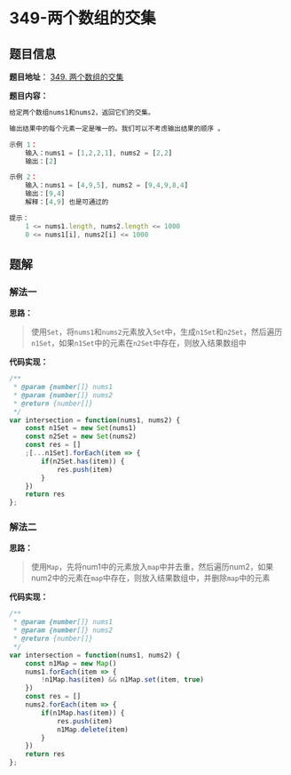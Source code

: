 # 349-两个数组的交集

## 题目信息

**题目地址**： [349. 两个数组的交集](https://leetcode.cn/problems/intersection-of-two-arrays/description/)

**题目内容：**

```javascript
给定两个数组nums1和nums2，返回它们的交集。

输出结果中的每个元素一定是唯一的。我们可以不考虑输出结果的顺序 。

示例 1：
    输入：nums1 = [1,2,2,1], nums2 = [2,2]
    输出：[2]

示例 2：
    输入：nums1 = [4,9,5], nums2 = [9,4,9,8,4]
    输出：[9,4]
    解释：[4,9] 也是可通过的

提示：
    1 <= nums1.length, nums2.length <= 1000
    0 <= nums1[i], nums2[i] <= 1000
```

## 题解

### 解法一

**思路：**

> 使用`Set`，将`nums1`和`nums2`元素放入`Set`中，生成`n1Set`和`n2Set`，然后遍历`n1Set`，如果`n1Set`中的元素在`n2Set`中存在，则放入结果数组中

**代码实现：**

```javascript
/**
 * @param {number[]} nums1
 * @param {number[]} nums2
 * @return {number[]}
 */
var intersection = function(nums1, nums2) {
    const n1Set = new Set(nums1)
    const n2Set = new Set(nums2)
    const res = []
    ;[...n1Set].forEach(item => {
        if(n2Set.has(item)) {
            res.push(item)
        }
    })
    return res
};
```

### 解法二

**思路：**

> 使用`Map`，先将num1中的元素放入`map`中并去重，然后遍历num2，如果num2中的元素在`map`中存在，则放入结果数组中，并删除`map`中的元素

**代码实现：**

```javascript
/**
 * @param {number[]} nums1
 * @param {number[]} nums2
 * @return {number[]}
 */
var intersection = function(nums1, nums2) {
    const n1Map = new Map()
    nums1.forEach(item => {
        !n1Map.has(item) && n1Map.set(item, true)
    })
    const res = []
    nums2.forEach(item => {
        if(n1Map.has(item)) {
            res.push(item)
            n1Map.delete(item)
        }
    })
    return res
};
```
